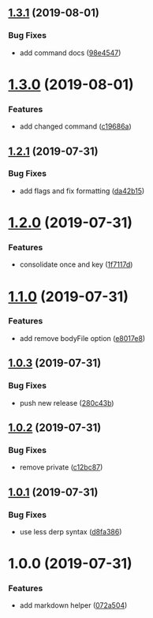## [1.3.1](https://github.com/RichiCoder1/jenkins-github-helpers/compare/v1.3.0...v1.3.1) (2019-08-01)


### Bug Fixes

* add command docs ([98e4547](https://github.com/RichiCoder1/jenkins-github-helpers/commit/98e4547))

# [1.3.0](https://github.com/RichiCoder1/jenkins-github-helpers/compare/v1.2.1...v1.3.0) (2019-08-01)


### Features

* add changed command ([c19686a](https://github.com/RichiCoder1/jenkins-github-helpers/commit/c19686a))

## [1.2.1](https://github.com/RichiCoder1/jenkins-github-helpers/compare/v1.2.0...v1.2.1) (2019-07-31)


### Bug Fixes

* add flags and fix formatting ([da42b15](https://github.com/RichiCoder1/jenkins-github-helpers/commit/da42b15))

# [1.2.0](https://github.com/RichiCoder1/jenkins-github-helpers/compare/v1.1.0...v1.2.0) (2019-07-31)


### Features

* consolidate once and key ([1f7117d](https://github.com/RichiCoder1/jenkins-github-helpers/commit/1f7117d))

# [1.1.0](https://github.com/RichiCoder1/jenkins-github-helpers/compare/v1.0.3...v1.1.0) (2019-07-31)


### Features

* add remove bodyFile option ([e8017e8](https://github.com/RichiCoder1/jenkins-github-helpers/commit/e8017e8))

## [1.0.3](https://github.com/RichiCoder1/jenkins-github-helpers/compare/v1.0.2...v1.0.3) (2019-07-31)


### Bug Fixes

* push new release ([280c43b](https://github.com/RichiCoder1/jenkins-github-helpers/commit/280c43b))

## [1.0.2](https://github.com/RichiCoder1/jenkins-github-helpers/compare/v1.0.1...v1.0.2) (2019-07-31)


### Bug Fixes

* remove private ([c12bc87](https://github.com/RichiCoder1/jenkins-github-helpers/commit/c12bc87))

## [1.0.1](https://github.com/RichiCoder1/jenkins-github-helpers/compare/v1.0.0...v1.0.1) (2019-07-31)


### Bug Fixes

* use less derp syntax ([d8fa386](https://github.com/RichiCoder1/jenkins-github-helpers/commit/d8fa386))

# 1.0.0 (2019-07-31)


### Features

* add markdown helper ([072a504](https://github.com/RichiCoder1/jenkins-github-helpers/commit/072a504))
